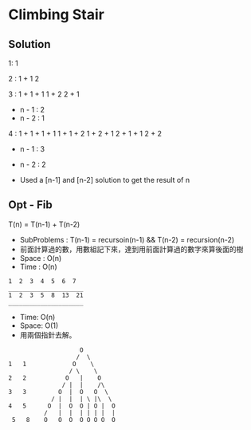 # Climbing Stair

## Solution
1: 1

2 : 1 + 1
    2

3 : 1 + 1 + 1
    1 + 2
    2 + 1
    
- n - 1 : 2 
- n - 2 : 1

4 : 1 + 1 + 1 + 1
    1 + 1 + 2
    1 + 2 + 1
    2 + 1 + 1
    2 + 2

- n - 1 : 3
- n - 2 : 2

- Used a [n-1] and [n-2] solution to get the result of n

## Opt - Fib
T(n) = T(n-1) + T(n-2)
- SubProblems : T(n-1) = recursoin(n-1) && T(n-2) = recursion(n-2)
- 前面計算過的數，用數組記下來，達到用前面計算過的數字來算後面的樹
- Space : O(n)
- Time : O(n)
```
1  2  3  4  5  6  7
_____________________
1  2  3  5  8  13  21
_____________________
```
- Time: O(n)
- Space: O(1)
- 用兩個指針去解。


```
                    O
                   /  \
1   1             O    \
                 / \    \
2   2           O   |    O
               / |  |    /\       
3   3         O  |  O   O  \ 
            / |  |  | \ |\  \
4   5      O  |  O  O | O |  O
          /   |  |  | | | |  | 
 5   8    O   O  O  O O O O  O
```
